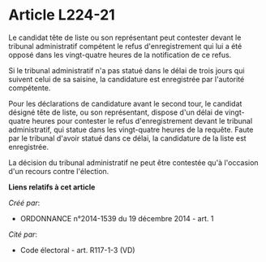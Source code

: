 # Article L224-21

Le candidat tête de liste ou son représentant peut contester devant le tribunal administratif compétent le refus
d'enregistrement qui lui a été opposé dans les vingt-quatre heures de la notification de ce refus.

Si le tribunal administratif n'a pas statué dans le délai de trois jours qui suivent celui de sa saisine, la candidature est
enregistrée par l'autorité compétente.

Pour les déclarations de candidature avant le second tour, le candidat désigné tête de liste, ou son représentant, dispose
d'un délai de vingt-quatre heures pour contester le refus d'enregistrement devant le tribunal administratif, qui statue dans
les vingt-quatre heures de la requête. Faute par le tribunal d'avoir statué dans ce délai, la candidature de la liste est
enregistrée.

La décision du tribunal administratif ne peut être contestée qu'à l'occasion d'un recours contre l'élection.

**Liens relatifs à cet article**

_Créé par_:

  - ORDONNANCE n°2014-1539 du 19 décembre 2014 - art. 1

_Cité par_:

  - Code électoral - art. R117-1-3 (VD)
